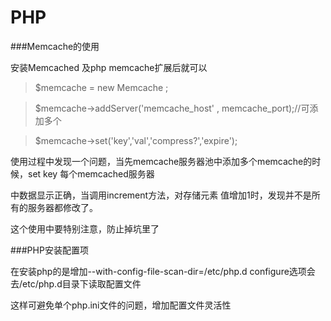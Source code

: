 # PHP

###Memcache的使用

安装Memcached 及php memcache扩展后就可以

>$memcache = new Memcache ;

>$memcache->addServer('memcache_host' , memcache_port);//可添加多个

>$memcache->set('key','val','compress?','expire');

使用过程中发现一个问题，当先memcache服务器池中添加多个memcache的时候，set key 每个memcached服务器

中数据显示正确，当调用increment方法，对存储元素 值增加1时，发现并不是所有的服务器都修改了。

这个使用中要特别注意，防止掉坑里了


###PHP安装配置项

在安装php的是增加--with-config-file-scan-dir=/etc/php.d  configure选项会去/etc/php.d目录下读取配置文件

这样可避免单个php.ini文件的问题，增加配置文件灵活性
